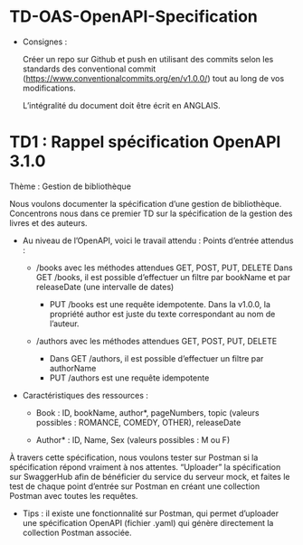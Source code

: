# TD-OAS-OpenAPI-Specification
* Consignes :

    Créer un repo sur Github et push en utilisant des commits selon les standards des conventional commit (https://www.conventionalcommits.org/en/v1.0.0/) tout au long de vos modifications.
    
    L’intégralité du document doit être écrit en ANGLAIS.


# TD1 : Rappel spécification OpenAPI 3.1.0
Thème : Gestion de bibliothèque

Nous voulons documenter la spécification d’une gestion de bibliothèque. Concentrons nous dans ce premier TD sur la spécification de la gestion des livres et des auteurs. 

* Au niveau de l’OpenAPI, voici le travail attendu :
    Points d’entrée attendus :
  * /books avec les méthodes attendues GET, POST, PUT, DELETE
    Dans GET /books, il est possible d’effectuer un filtre par bookName et par releaseDate (une intervalle de dates)
    * PUT /books est une requête idempotente. 
    Dans la v1.0.0, la propriété author est juste du texte correspondant au nom de l’auteur.


  * /authors avec les méthodes attendues GET, POST, PUT, DELETE
    * Dans GET /authors, il est possible d’effectuer un filtre par authorName 
    * PUT /authors est une requête idempotente


* Caractéristiques des ressources : 
    * Book : ID, bookName, author*, pageNumbers, topic (valeurs possibles : ROMANCE, COMEDY, OTHER), releaseDate


    * Author* : ID, Name, Sex (valeurs possibles : M ou F)

À travers cette spécification, nous voulons tester sur Postman si la spécification répond vraiment à nos attentes. “Uploader” la spécification sur SwaggerHub afin de bénéficier du service du serveur mock, et faites le test de chaque point d’entrée sur Postman en créant une collection Postman avec toutes les requêtes. 

   * Tips : il existe une fonctionnalité sur Postman, qui permet d’uploader une spécification OpenAPI (fichier .yaml) qui génère directement la collection Postman associée.
